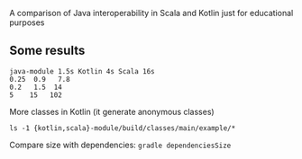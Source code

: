 A comparison of Java interoperability in Scala and Kotlin just for educational purposes

Some results
------------

```
java-module 1.5s Kotlin 4s Scala 16s
0.25  0.9   7.8
0.2   1.5  14
5    15   102
```

More classes in Kotlin (it generate anonymous classes)

    ls -1 {kotlin,scala}-module/build/classes/main/example/*

Compare size with dependencies: `gradle dependenciesSize`

